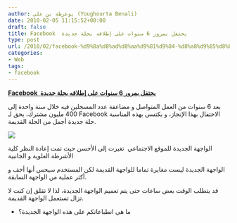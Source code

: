 ```yaml
---
author: يوغرطة بن علي (Youghourta Benali)
date: 2010-02-05 11:15:52+00:00
draft: false
title: Facebook  يحتفل بمرور 6 سنوات على إطلاقه بحلة جديدة
type: post
url: /2010/02/facebook-%d9%8a%d8%ad%d8%aa%d9%81%d9%84-%d8%a8%d9%85%d8%b1%d9%88%d8%b1-6-%d8%b3%d9%86%d9%88%d8%a7%d8%aa-%d8%b9%d9%84%d9%89-%d8%a5%d8%b7%d9%84%d8%a7%d9%82%d9%87-%d8%a8%d8%ad%d9%84%d8%a9-%d8%ac%d8%af/
categories:
- Web
tags:
- facebook
---
```


[**Facebook  يحتفل بمرور 6 سنوات على إطلاقه بحلة جديدة**](https://www.it-scoop.com/2010/02/facebook-%d9%8a%d8%ad%d8%aa%d9%81%d9%84-%d8%a8%d9%85%d8%b1%d9%88%d8%b1-6-%d8%b3%d9%86%d9%88%d8%a7%d8%aa-%d8%b9%d9%84%d9%89-%d8%a5%d8%b7%d9%84%d8%a7%d9%82%d9%87-%d8%a8%d8%ad%d9%84%d8%a9-%d8%ac%d8%af/)


بعد 6 سنوات من العمل المتواصل و مضاعفة عدد المسجلين فيه خلال سنة واحدة إلى 400 مليون مشترك، يحق لـ Facebook الاحتفال بهذا الإنجاز، و يكتسي بهذه المناسبة حلة جديدة أجمل من الحلة القديمة.

[![](https://www.it-scoop.com/wp-content/uploads/2010/02/Facebook-UI.jpg)
](https://www.it-scoop.com/2010/02/facebook-%d9%8a%d8%ad%d8%aa%d9%81%d9%84-%d8%a8%d9%85%d8%b1%d9%88%d8%b1-6-%d8%b3%d9%86%d9%88%d8%a7%d8%aa-%d8%b9%d9%84%d9%89-%d8%a5%d8%b7%d9%84%d8%a7%d9%82%d9%87-%d8%a8%d8%ad%d9%84%d8%a9-%d8%ac%d8%af/)

الواجهة الجديدة للموقع الاجتماعي  تغيرت إلى الأحسن حيث تمت إعادة النظر كلية الأشرطة العلوية و الجانبية

الواجهة الجديدة ليست مغايرة تماما للواجهة القديمة لكن المستخدم سيحس أنها أخف و أكثر عملية من الواجهة السابقة.

قد يتطلب الوقت بعض ساعات حتى يتم تعميم الواجهة الجديدة، لذا لا تقلق إن كنت لا تزال تستعمل الواجهة القديمة.

- ما هي انطباعاتكم على هذه الواجهة الجديدة؟
